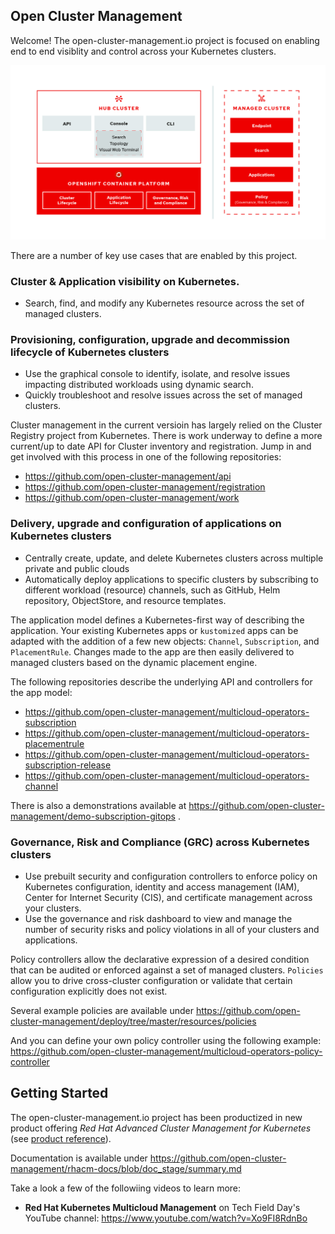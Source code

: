 
## Open Cluster Management

Welcome! The open-cluster-management.io project is focused on enabling end to end visiblity and control across your Kubernetes clusters.

![image](assets/acm-arch.jpg)

There are a number of key use cases that are enabled by this project.

### Cluster & Application visibility on Kubernetes.

* Search, find, and modify any Kubernetes resource across the set of managed clusters.

### Provisioning, configuration, upgrade and decommission lifecycle of Kubernetes clusters

* Use the graphical console to identify, isolate, and resolve issues
impacting distributed workloads using dynamic search.
* Quickly troubleshoot and resolve issues across the set of managed clusters.

Cluster management in the current versioin has largely relied on the Cluster Registry project from Kubernetes. There is work underway to define a more current/up to date API for Cluster inventory and registration. Jump in and get involved with this process in one of the following repositories:

* https://github.com/open-cluster-management/api
* https://github.com/open-cluster-management/registration
* https://github.com/open-cluster-management/work

### Delivery, upgrade and configuration of applications on Kubernetes clusters

* Centrally create, update, and delete Kubernetes clusters across multiple
private and public clouds
* Automatically deploy applications to specific clusters by subscribing
to different workload (resource) channels, such as GitHub, Helm
repository, ObjectStore, and resource templates.

The application model defines a Kubernetes-first way of describing the application. Your existing Kubernetes apps or `kustomized` apps can be adapted with the addition of a few new objects: `Channel`, `Subscription`, and `PlacementRule`. Changes made to the app are then easily delivered to managed clusters based on the dynamic placement engine.

The following repositories describe the underlying API and controllers for the app model:

* https://github.com/open-cluster-management/multicloud-operators-subscription
* https://github.com/open-cluster-management/multicloud-operators-placementrule
* https://github.com/open-cluster-management/multicloud-operators-subscription-release
* https://github.com/open-cluster-management/multicloud-operators-channel

There is also a demonstrations available at https://github.com/open-cluster-management/demo-subscription-gitops .

### Governance, Risk and Compliance (GRC) across Kubernetes clusters

* Use prebuilt security and configuration controllers to enforce policy
on Kubernetes configuration, identity and access management (IAM),
Center for Internet Security (CIS), and certificate management across
your clusters.
* Use the governance and risk dashboard to view and manage the
number of security risks and policy violations in all of your clusters
and applications.

Policy controllers allow the declarative expression of a desired condition that can be audited or enforced against a set of managed clusters. `Policies` allow you to drive cross-cluster configuration or validate that certain configuration explicitly does not exist.

Several example policies are available under https://github.com/open-cluster-management/deploy/tree/master/resources/policies

And you can define your own policy controller using the following example: https://github.com/open-cluster-management/multicloud-operators-policy-controller


## Getting Started

The open-cluster-management.io project has been productized in new product offering *Red Hat Advanced Cluster Management for Kubernetes* (see [product reference](https://www.redhat.com/en/technologies/management/advanced-cluster-management)).

Documentation is available under https://github.com/open-cluster-management/rhacm-docs/blob/doc_stage/summary.md

Take a look a few of the followiing videos to learn more:

*  **Red Hat Kubernetes Multicloud Management** on Tech Field Day's YouTube channel:  https://www.youtube.com/watch?v=Xo9FI8RdnBo